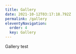 ```yaml
---
title: Gallery
date: 2021-10-12T03:17:18.792Z
permalink: /gallery
eleventyNavigation:
  order: 4
  key: Gallery
---
```

Gallery test